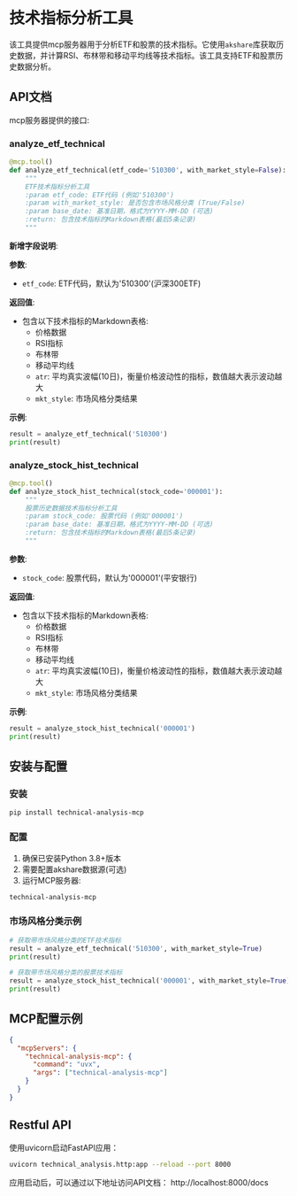 # 技术指标分析工具
该工具提供mcp服务器用于分析ETF和股票的技术指标。它使用`akshare`库获取历史数据，并计算RSI、布林带和移动平均线等技术指标。该工具支持ETF和股票历史数据分析。


## API文档

mcp服务器提供的接口:

### analyze_etf_technical

```python
@mcp.tool()
def analyze_etf_technical(etf_code='510300', with_market_style=False):
    """
    ETF技术指标分析工具
    :param etf_code: ETF代码 (例如'510300')
    :param with_market_style: 是否包含市场风格分类 (True/False)
    :param base_date: 基准日期，格式为YYYY-MM-DD (可选)
    :return: 包含技术指标的Markdown表格(最后5条记录)
    """
```

**新增字段说明**:


**参数**:
- `etf_code`: ETF代码，默认为'510300'(沪深300ETF)

**返回值**:
- 包含以下技术指标的Markdown表格:
  - 价格数据
  - RSI指标
  - 布林带
  - 移动平均线
  - `atr`: 平均真实波幅(10日)，衡量价格波动性的指标，数值越大表示波动越大
  - `mkt_style`: 市场风格分类结果

**示例**:
```python
result = analyze_etf_technical('510300')
print(result)
```

### analyze_stock_hist_technical

```python
@mcp.tool()
def analyze_stock_hist_technical(stock_code='000001'):
    """
    股票历史数据技术指标分析工具
    :param stock_code: 股票代码 (例如'000001')
    :param base_date: 基准日期，格式为YYYY-MM-DD (可选)
    :return: 包含技术指标的Markdown表格(最后5条记录)
    """
```

**参数**:
- `stock_code`: 股票代码，默认为'000001'(平安银行)

**返回值**:
- 包含以下技术指标的Markdown表格:
  - 价格数据
  - RSI指标
  - 布林带
  - 移动平均线
  - `atr`: 平均真实波幅(10日)，衡量价格波动性的指标，数值越大表示波动越大
  - `mkt_style`: 市场风格分类结果

**示例**:
```python
result = analyze_stock_hist_technical('000001')
print(result)
```
## 安装与配置

### 安装
```bash
pip install technical-analysis-mcp
```

### 配置
1. 确保已安装Python 3.8+版本
2. 需要配置akshare数据源(可选)
3. 运行MCP服务器:
```bash
technical-analysis-mcp
```

### 市场风格分类示例
```python
# 获取带市场风格分类的ETF技术指标
result = analyze_etf_technical('510300', with_market_style=True)
print(result)

# 获取带市场风格分类的股票技术指标
result = analyze_stock_hist_technical('000001', with_market_style=True)
print(result)
```

## MCP配置示例
```json
{
  "mcpServers": {
    "technical-analysis-mcp": {
      "command": "uvx",
      "args": ["technical-analysis-mcp"]
    }
  }
}
```
## Restful API

使用uvicorn启动FastAPI应用：
```bash
uvicorn technical_analysis.http:app --reload --port 8000
```

应用启动后，可以通过以下地址访问API文档：
http://localhost:8000/docs